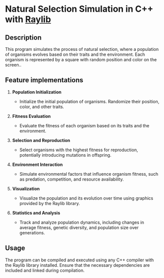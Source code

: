 # Natural Selection Simulation in C++ with [Raylib](https://github.com/raysan5/raylib)

## Description

This program simulates the process of natural selection, where a population of organisms evolves based on their traits and the environment. Each organism is represented by a square with random position and color on the screen..

## Feature implementations

1. **Population Initialization**
   - Initialize the initial population of organisms. Randomize their position, color, and other traits.

2. **Fitness Evaluation**
   - Evaluate the fitness of each organism based on its traits and the environment.

3. **Selection and Reproduction**
   - Select organisms with the highest fitness for reproduction, potentially introducing mutations in offspring.

4. **Environment Interaction**
   - Simulate environmental factors that influence organism fitness, such as predation, competition, and resource availability.

5. **Visualization**
   - Visualize the population and its evolution over time using graphics provided by the Raylib library.

6. **Statistics and Analysis**
   - Track and analyze population dynamics, including changes in average fitness, genetic diversity, and population size over generations.

## Usage

The program can be compiled and executed using any C++ compiler with the Raylib library installed. Ensure that the necessary dependencies are included and linked during compilation.


